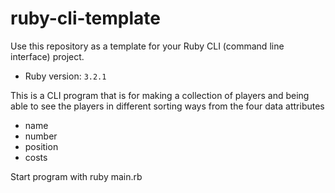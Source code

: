 # ruby-cli-template

Use this repository as a template for your Ruby CLI (command line interface) project.

- Ruby version: `3.2.1`

This is a CLI program that is for making a collection of players and being able to see the players in different sorting ways from the four data attributes 
- name
- number
- position
- costs

Start program with ruby main.rb
